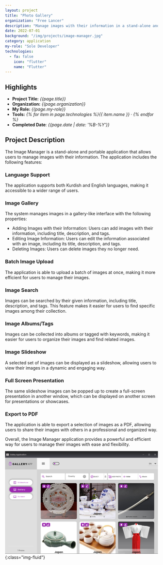 ```yaml
---
layout: project
title: "Photo Gallery"
organization: "Free Lancer"
description: "Manage images with their information in a stand-alone and portable application."
date: 2022-07-01
background: "/img/projects/image-manager.jpg"
category: application
my-role: "Sole Developer"
technologies:
  - fa: false
    icon: "flutter"
    name: "Flutter"
---
```


## Highlights

- **Project Title:** _{{page.title}}_
- **Organization:** _{{page.organization}}_
- **My Role:** _{{page.my-role}}_
- **Tools:** _{% for item in page.technologies %}{{ item.name }}&nbsp;&middot;&nbsp;{% endfor %}_
- **Completed Date**: _{{page.date  | date: '%B-%Y'}}_

## Project Description

The Image Manager is a stand-alone and portable application that allows users to manage images with their information. The application includes the following features:

### Language Support

The application supports both Kurdish and English languages, making it accessible to a wider range of users.

### Image Gallery

The system manages images in a gallery-like interface with the following properties:

- Adding Images with their Information: Users can add images with their information, including title, description, and tags.
- Editing Image Information: Users can edit the information associated with an image, including its title, description, and tags.
- Deleting Images: Users can delete images they no longer need.

### Batch Image Upload

The application is able to upload a batch of images at once, making it more efficient for users to manage their images.

### Image Search

Images can be searched by their given information, including title, description, and tags. This feature makes it easier for users to find specific images among their collection.

### Image Albums/Tags

Images can be collected into albums or tagged with keywords, making it easier for users to organize their images and find related images.

### Image Slideshow

A selected set of images can be displayed as a slideshow, allowing users to view their images in a dynamic and engaging way.

### Full Screen Presentation

The same slideshow images can be popped up to create a full-screen presentation in another window, which can be displayed on another screen for presentations or showcases.

### Export to PDF

The application is able to export a selection of images as a PDF, allowing users to share their images with others in a professional and organized way.

Overall, the Image Manager application provides a powerful and efficient way for users to manage their images with ease and flexibility.

![GalleryApp](/img/projects/gallery.png){:class="img-fluid"}